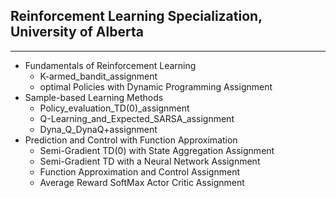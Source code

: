 ## Reinforcement Learning Specialization, University of Alberta
---
- Fundamentals of Reinforcement Learning
  - K-armed_bandit_assignment
  - optimal Policies with Dynamic Programming Assignment
- Sample-based Learning Methods
  - Policy_evaluation_TD(0)_assignment
  - Q-Learning_and_Expected_SARSA_assignment
  - Dyna_Q_DynaQ+assignment 
- Prediction and Control with Function Approximation
  - Semi-Gradient TD(0) with State Aggregation Assignment
  - Semi-Gradient TD with a Neural Network Assignment
  - Function Approximation and Control Assignment
  - Average Reward SoftMax Actor Critic Assignment
  
